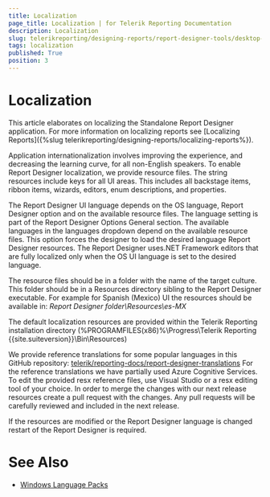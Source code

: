 ```yaml
---
title: Localization
page_title: Localization | for Telerik Reporting Documentation
description: Localization
slug: telerikreporting/designing-reports/report-designer-tools/desktop-designers/standalone-report-designer/localization
tags: localization
published: True
position: 3
---
```


# Localization



This article elaborates on localizing the Standalone Report Designer application.         For more information on localizing reports see [Localizing Reports]({%slug telerikreporting/designing-reports/localizing-reports%}).       

Application internationalization involves improving the experience,          and decreasing the learning curve, for all non-English speakers.          To enable Report Designer localization, we provide resource files.          The string resources include keys for all UI areas.          This includes all backstage items, ribbon items, wizards, editors, enum descriptions, and properties.       


The Report Designer UI language depends on the OS language,            Report Designer option and on the available resource files.            The language setting is part of the Report Designer Options General section.            The available languages in the languages dropdown depend on the available resource files.            This option forces the designer to load the desired language Report Designer resources.            The Report Designer uses.NET Framework editors that are fully localized only when the            OS UI language is set to the desired language.         

The resource files should be in a folder with the name of the target culture.           This folder should be in a Resources directory sibling to the Report Designer executable.           For example for Spanish (Mexico) UI the resources should be available in:           *Report Designer folder\Resources\es-MX* 

The default localization resources are provided within the Telerik Reporting installation directory           (%PROGRAMFILES(x86)%\Progress\Telerik Reporting {{site.suiteversion}}\Bin\Resources)         

We provide reference translations for some popular languages in this GitHub repository:            [telerik/reporting-docs/report-designer-translations](https://github.com/telerik/reporting-docs/tree/master/report-designer-translations)            For the reference translations we have partially used Azure Cognitive Services.            To edit the provided resx reference files, use Visual Studio or a resx editing tool of your choice.            In order to merge the changes with our next release resources create a pull request with the changes.           Any pull requests will be carefully reviewed and included in the next release.         

If the resources are modified or the Report Designer language            is changed restart of the Report Designer is required.          


# See Also


 

* [Windows Language Packs](https://support.microsoft.com/en-us/help/14236/language-packs)

